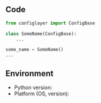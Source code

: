 ## Code
```python
from configlayer import ConfigBase

class SomeName(ConfigBase):
    ...

some_name = SomeName()
...
```

## Environment
* Python version: 
* Platform (OS, version): 
